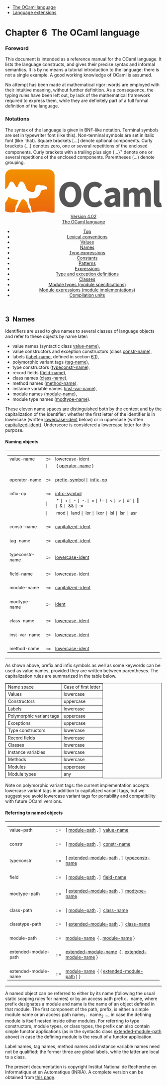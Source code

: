 <!-- ((! set title Manual !)) ((! set documentation !)) ((! set manual !)) ((! set nobreadcrumb !)) -->
<div class="manual content"><ul class="part_menu"><li class="active"><a href="language.html">The OCaml language</a></li><li><a href="extn.html">Language extensions</a></li></ul>




<h1 class="chapter" id="sec59"><span>Chapter 6</span>&nbsp;&nbsp;The OCaml language</h1>
<p> <a id="c:refman"></a>

</p><h3 class="subsection" id="sec60">Foreword</h3>
<p>This document is intended as a reference manual for the OCaml
language. It lists the language constructs, and gives their precise
syntax and informal semantics. It is by no means a tutorial
introduction to the language: there is not a single example. A good
working knowledge of OCaml is assumed.</p><p>No attempt has been made at mathematical rigor: words are employed
with their intuitive meaning, without further definition. As a
consequence, the typing rules have been left out, by lack of the
mathematical framework required to express them, while they are
definitely part of a full formal definition of the language.</p><h3 class="subsection" id="sec61">Notations</h3>
<p>The syntax of the language is given in BNF-like notation. Terminal
symbols are set in typewriter font (<span class="c005"><span class="c007">like</span> <span class="c007">this</span></span>).
Non-terminal symbols are set in italic font (<span class="c014">like</span> &nbsp;<span class="c014">that</span>).
Square brackets […] denote optional components. Curly brackets
{…} denotes zero, one or several repetitions of the enclosed
components. Curly brackets with a trailing plus sign {…}<sup>+</sup>
denote one or several repetitions of the enclosed components.
Parentheses (…) denote grouping.</p><header><nav class="toc brand"><a class="brand" href="https://ocaml.org/"><img src="colour-logo-gray.svg" class="svg" alt="OCaml"></a></nav><nav class="toc"><div class="toc_version"><a href="/docs" id="version-select">Version 4.02</a></div><div class="toc_title"><a href="#">The OCaml language</a></div><ul><li class="top"><a href="#">Top</a></li>
<li><a href="lex.html#start-section">Lexical conventions</a>
</li><li><a href="values.html#start-section">Values</a>
</li><li><a href="names.html#start-section">Names</a>
</li><li><a href="types.html#start-section">Type expressions</a>
</li><li><a href="const.html#start-section">Constants</a>
</li><li><a href="patterns.html#start-section">Patterns</a>
</li><li><a href="expr.html#start-section">Expressions</a>
</li><li><a href="typedecl.html#start-section">Type and exception definitions</a>
</li><li><a href="classes.html#start-section">Classes</a>
</li><li><a href="modtypes.html#start-section">Module types (module specifications)</a>
</li><li><a href="modules.html#start-section">Module expressions (module implementations)</a>
</li><li><a href="compunit.html#start-section">Compilation units</a>
</li></ul></nav></header><a id="start-section"></a><section id="section">




<h2 class="section" id="sec88">3&nbsp;&nbsp;Names</h2>
<p> <a id="s:names"></a>

</p><p>Identifiers are used to give names to several classes of language
objects and refer to these objects by name later:
</p><ul class="itemize"><li class="li-itemize">
value names (syntactic class <a class="syntax" href="#value-name"><span class="c014">value-name</span></a>),
</li><li class="li-itemize">value constructors and exception constructors (class <a class="syntax" href="#constr-name"><span class="c014">constr-name</span></a>),
</li><li class="li-itemize">labels (<a class="syntax" href="lex.html#label-name"><span class="c014">label-name</span></a>, defined in section&nbsp;<a href="lex.html#s%3Alabelname">6.1</a>),
</li><li class="li-itemize">polymorphic variant tags (<a class="syntax" href="#tag-name"><span class="c014">tag-name</span></a>),
</li><li class="li-itemize">type constructors (<a class="syntax" href="#typeconstr-name"><span class="c014">typeconstr-name</span></a>),
</li><li class="li-itemize">record fields (<a class="syntax" href="#field-name"><span class="c014">field-name</span></a>),
</li><li class="li-itemize">class names (<a class="syntax" href="#class-name"><span class="c014">class-name</span></a>),
</li><li class="li-itemize">method names (<a class="syntax" href="#method-name"><span class="c014">method-name</span></a>),
</li><li class="li-itemize">instance variable names (<a class="syntax" href="#inst-var-name"><span class="c014">inst-var-name</span></a>),
</li><li class="li-itemize">module names (<a class="syntax" href="#module-name"><span class="c014">module-name</span></a>),
</li><li class="li-itemize">module type names (<a class="syntax" href="#modtype-name"><span class="c014">modtype-name</span></a>).
</li></ul><p>
These eleven name spaces are distinguished both by the context and by the
capitalization of the identifier: whether the first letter of the
identifier is in lowercase (written <a class="syntax" href="lex.html#lowercase-ident"><span class="c014">lowercase-ident</span></a> below) or in
uppercase (written <a class="syntax" href="lex.html#capitalized-ident"><span class="c014">capitalized-ident</span></a>). Underscore is considered a
lowercase letter for this purpose.</p><p><a id="hevea_manual.kwd0"></a>
<a id="hevea_manual.kwd1"></a></p><h4 class="subsubsection" id="sec89">Naming objects</h4>
<table class="display dcenter"><tbody><tr class="c026"><td class="dcell"><table class="c002 cellpading0"><tbody><tr><td class="c025">
<a class="syntax" id="value-name"><span class="c014">value-name</span></a></td><td class="c022">::=</td><td class="c024">
<a class="syntax" href="lex.html#lowercase-ident"><span class="c014">lowercase-ident</span></a>
&nbsp;</td></tr>
<tr><td class="c025">&nbsp;</td><td class="c022">∣</td><td class="c024">&nbsp;<span class="c008">(</span>&nbsp;<a class="syntax" href="#operator-name"><span class="c014">operator-name</span></a>&nbsp;<span class="c008">)</span>
&nbsp;</td></tr>
<tr><td class="c025">&nbsp;</td></tr>
<tr><td class="c025">
<a class="syntax" id="operator-name"><span class="c014">operator-name</span></a></td><td class="c022">::=</td><td class="c024">
<a class="syntax" href="lex.html#prefix-symbol"><span class="c014">prefix-symbol</span></a>&nbsp;∣&nbsp;&nbsp;<a class="syntax" href="#infix-op"><span class="c014">infix-op</span></a>
&nbsp;</td></tr>
<tr><td class="c025">&nbsp;</td></tr>
<tr><td class="c025">
<a class="syntax" id="infix-op"><span class="c014">infix-op</span></a></td><td class="c022">::=</td><td class="c024">
<a class="syntax" href="lex.html#infix-symbol"><span class="c014">infix-symbol</span></a>
&nbsp;</td></tr>
<tr><td class="c025">&nbsp;</td><td class="c022">∣</td><td class="c024">&nbsp;<span class="c008">*</span>&nbsp;∣&nbsp;&nbsp;<span class="c008">+</span>&nbsp;∣&nbsp;&nbsp;<span class="c008">-</span>&nbsp;∣&nbsp;&nbsp;<span class="c008">-.</span>&nbsp;∣&nbsp;&nbsp;<span class="c008">=</span>&nbsp;∣&nbsp;&nbsp;<span class="c008">!=</span>&nbsp;∣&nbsp;&nbsp;<span class="c008">&lt;</span>&nbsp;∣&nbsp;&nbsp;<span class="c008">&gt;</span>&nbsp;∣&nbsp;&nbsp;<span class="c008">or</span>&nbsp;∣&nbsp;&nbsp;<span class="c008">||</span>
∣&nbsp;&nbsp;<span class="c008">&amp;</span>&nbsp;∣&nbsp;&nbsp;<span class="c008">&amp;&amp;</span>&nbsp;∣&nbsp;&nbsp;<span class="c008">:=</span>
&nbsp;</td></tr>
<tr><td class="c025">&nbsp;</td><td class="c022">∣</td><td class="c024">&nbsp;<span class="c008">mod</span>&nbsp;∣&nbsp;&nbsp;<span class="c008">land</span>&nbsp;∣&nbsp;&nbsp;<span class="c008">lor</span>&nbsp;∣&nbsp;&nbsp;<span class="c008">lxor</span>&nbsp;∣&nbsp;&nbsp;<span class="c008">lsl</span>&nbsp;∣&nbsp;&nbsp;<span class="c008">lsr</span>&nbsp;∣&nbsp;&nbsp;<span class="c008">asr</span>
&nbsp;</td></tr>
<tr><td class="c025">&nbsp;</td></tr>
<tr><td class="c025">
<a class="syntax" id="constr-name"><span class="c014">constr-name</span></a></td><td class="c022">::=</td><td class="c024">
<a class="syntax" href="lex.html#capitalized-ident"><span class="c014">capitalized-ident</span></a>
&nbsp;</td></tr>
<tr><td class="c025">&nbsp;</td></tr>
<tr><td class="c025">
<a class="syntax" id="tag-name"><span class="c014">tag-name</span></a></td><td class="c022">::=</td><td class="c024">
<a class="syntax" href="lex.html#capitalized-ident"><span class="c014">capitalized-ident</span></a>
&nbsp;</td></tr>
<tr><td class="c025">&nbsp;</td></tr>
<tr><td class="c025">
<a class="syntax" id="typeconstr-name"><span class="c014">typeconstr-name</span></a></td><td class="c022">::=</td><td class="c024">
<a class="syntax" href="lex.html#lowercase-ident"><span class="c014">lowercase-ident</span></a>
&nbsp;</td></tr>
<tr><td class="c025">&nbsp;</td></tr>
<tr><td class="c025">
<a class="syntax" id="field-name"><span class="c014">field-name</span></a></td><td class="c022">::=</td><td class="c024">
<a class="syntax" href="lex.html#lowercase-ident"><span class="c014">lowercase-ident</span></a>
&nbsp;</td></tr>
<tr><td class="c025">&nbsp;</td></tr>
<tr><td class="c025">
<a class="syntax" id="module-name"><span class="c014">module-name</span></a></td><td class="c022">::=</td><td class="c024">
<a class="syntax" href="lex.html#capitalized-ident"><span class="c014">capitalized-ident</span></a>
&nbsp;</td></tr>
<tr><td class="c025">&nbsp;</td></tr>
<tr><td class="c025">
<a class="syntax" id="modtype-name"><span class="c014">modtype-name</span></a></td><td class="c022">::=</td><td class="c024">
<a class="syntax" href="lex.html#ident"><span class="c014">ident</span></a>
&nbsp;</td></tr>
<tr><td class="c025">&nbsp;</td></tr>
<tr><td class="c025">
<a class="syntax" id="class-name"><span class="c014">class-name</span></a></td><td class="c022">::=</td><td class="c024">
<a class="syntax" href="lex.html#lowercase-ident"><span class="c014">lowercase-ident</span></a>
&nbsp;</td></tr>
<tr><td class="c025">&nbsp;</td></tr>
<tr><td class="c025">
<a class="syntax" id="inst-var-name"><span class="c014">inst-var-name</span></a></td><td class="c022">::=</td><td class="c024">
<a class="syntax" href="lex.html#lowercase-ident"><span class="c014">lowercase-ident</span></a>
&nbsp;</td></tr>
<tr><td class="c025">&nbsp;</td></tr>
<tr><td class="c025">
<a class="syntax" id="method-name"><span class="c014">method-name</span></a></td><td class="c022">::=</td><td class="c024">
<a class="syntax" href="lex.html#lowercase-ident"><span class="c014">lowercase-ident</span></a>
</td></tr>
</tbody></table></td></tr>
</tbody></table><p>
As shown above, prefix and infix symbols as well as some keywords can
be used as value names, provided they are written between parentheses.
The capitalization rules are summarized in the table below.</p><div class="center"><table class="c001 cellpadding1" border="1"><tbody><tr><td class="c021"><span class="c019">Name space</span></td><td class="c021"><span class="c019">Case of first letter</span> </td></tr>
<tr><td class="c023">
Values</td><td class="c023">lowercase </td></tr>
<tr><td class="c023">Constructors</td><td class="c023">uppercase </td></tr>
<tr><td class="c023">Labels</td><td class="c023">lowercase </td></tr>
<tr><td class="c023">Polymorphic variant tags</td><td class="c023">uppercase </td></tr>
<tr><td class="c023">Exceptions</td><td class="c023">uppercase </td></tr>
<tr><td class="c023">Type constructors</td><td class="c023">lowercase </td></tr>
<tr><td class="c023">Record fields</td><td class="c023">lowercase </td></tr>
<tr><td class="c023">Classes</td><td class="c023">lowercase </td></tr>
<tr><td class="c023">Instance variables</td><td class="c023">lowercase </td></tr>
<tr><td class="c023">Methods</td><td class="c023">lowercase </td></tr>
<tr><td class="c023">Modules</td><td class="c023">uppercase </td></tr>
<tr><td class="c023">Module types</td><td class="c023">any </td></tr>
</tbody></table></div><p><span class="c013">Note on polymorphic variant tags:</span> the current implementation accepts
lowercase variant tags in addition to capitalized variant tags, but we
suggest you avoid lowercase variant tags for portability and
compatibility with future OCaml versions.</p><h4 class="subsubsection" id="sec90">Referring to named objects</h4>
<table class="display dcenter"><tbody><tr class="c026"><td class="dcell"><table class="c002 cellpading0"><tbody><tr><td class="c025">
<a class="syntax" id="value-path"><span class="c014">value-path</span></a></td><td class="c022">::=</td><td class="c024">
[&nbsp;<a class="syntax" href="#module-path"><span class="c014">module-path</span></a>&nbsp;<span class="c008">.</span>&nbsp;]&nbsp;&nbsp;<a class="syntax" href="#value-name"><span class="c014">value-name</span></a>
&nbsp;</td></tr>
<tr><td class="c025">&nbsp;</td></tr>
<tr><td class="c025">
<a class="syntax" id="constr"><span class="c014">constr</span></a></td><td class="c022">::=</td><td class="c024">
[&nbsp;<a class="syntax" href="#module-path"><span class="c014">module-path</span></a>&nbsp;<span class="c008">.</span>&nbsp;]&nbsp;&nbsp;<a class="syntax" href="#constr-name"><span class="c014">constr-name</span></a>
&nbsp;</td></tr>
<tr><td class="c025">&nbsp;</td></tr>
<tr><td class="c025">
<a class="syntax" id="typeconstr"><span class="c014">typeconstr</span></a></td><td class="c022">::=</td><td class="c024">
[&nbsp;<a class="syntax" href="#extended-module-path"><span class="c014">extended-module-path</span></a>&nbsp;<span class="c008">.</span>&nbsp;]&nbsp;&nbsp;<a class="syntax" href="#typeconstr-name"><span class="c014">typeconstr-name</span></a>
&nbsp;</td></tr>
<tr><td class="c025">&nbsp;</td></tr>
<tr><td class="c025">
<a class="syntax" id="field"><span class="c014">field</span></a></td><td class="c022">::=</td><td class="c024">
[&nbsp;<a class="syntax" href="#module-path"><span class="c014">module-path</span></a>&nbsp;<span class="c008">.</span>&nbsp;]&nbsp;&nbsp;<a class="syntax" href="#field-name"><span class="c014">field-name</span></a>
&nbsp;</td></tr>
<tr><td class="c025">&nbsp;</td></tr>
<tr><td class="c025">
<a class="syntax" id="modtype-path"><span class="c014">modtype-path</span></a></td><td class="c022">::=</td><td class="c024">
[&nbsp;<a class="syntax" href="#extended-module-path"><span class="c014">extended-module-path</span></a>&nbsp;<span class="c008">.</span>&nbsp;]&nbsp;&nbsp;<a class="syntax" href="#modtype-name"><span class="c014">modtype-name</span></a>
&nbsp;</td></tr>
<tr><td class="c025">&nbsp;</td></tr>
<tr><td class="c025">
<a class="syntax" id="class-path"><span class="c014">class-path</span></a></td><td class="c022">::=</td><td class="c024">
[&nbsp;<a class="syntax" href="#module-path"><span class="c014">module-path</span></a>&nbsp;<span class="c008">.</span>&nbsp;]&nbsp;&nbsp;<a class="syntax" href="#class-name"><span class="c014">class-name</span></a>
&nbsp;</td></tr>
<tr><td class="c025">&nbsp;</td></tr>
<tr><td class="c025">
<a class="syntax" id="classtype-path"><span class="c014">classtype-path</span></a></td><td class="c022">::=</td><td class="c024">
[&nbsp;<a class="syntax" href="#extended-module-path"><span class="c014">extended-module-path</span></a>&nbsp;<span class="c008">.</span>&nbsp;]&nbsp;&nbsp;<a class="syntax" href="#class-name"><span class="c014">class-name</span></a>
&nbsp;</td></tr>
<tr><td class="c025">&nbsp;</td></tr>
<tr><td class="c025">
<a class="syntax" id="module-path"><span class="c014">module-path</span></a></td><td class="c022">::=</td><td class="c024">
<a class="syntax" href="#module-name"><span class="c014">module-name</span></a>&nbsp;&nbsp;{&nbsp;<span class="c008">.</span>&nbsp;<a class="syntax" href="#module-name"><span class="c014">module-name</span></a>&nbsp;}
&nbsp;</td></tr>
<tr><td class="c025">&nbsp;</td></tr>
<tr><td class="c025">
<a class="syntax" id="extended-module-path"><span class="c014">extended-module-path</span></a></td><td class="c022">::=</td><td class="c024">
<a class="syntax" href="#extended-module-name"><span class="c014">extended-module-name</span></a>&nbsp;&nbsp;{&nbsp;<span class="c008">.</span>&nbsp;<a class="syntax" href="#extended-module-name"><span class="c014">extended-module-name</span></a>&nbsp;}
&nbsp;</td></tr>
<tr><td class="c025">&nbsp;</td></tr>
<tr><td class="c025">
<a class="syntax" id="extended-module-name"><span class="c014">extended-module-name</span></a></td><td class="c022">::=</td><td class="c024">
<a class="syntax" href="#module-name"><span class="c014">module-name</span></a>&nbsp;&nbsp;{&nbsp;<span class="c008">(</span>&nbsp;<a class="syntax" href="#extended-module-path"><span class="c014">extended-module-path</span></a>&nbsp;<span class="c008">)</span>&nbsp;}
</td></tr>
</tbody></table></td></tr>
</tbody></table><p>A named object can be referred to either by its name (following the
usual static scoping rules for names) or by an access path <span class="c014">prefix</span> <span class="c008">.</span> &nbsp;<span class="c014">name</span>,
where <span class="c014">prefix</span> designates a module and <span class="c014">name</span> is the name of an object
defined in that module. The first component of the path, <span class="c014">prefix</span>, is
either a simple module name or an access path <span class="c014">name</span><sub>1</sub> <span class="c008">.</span> &nbsp;<span class="c014">name</span><sub>2</sub> …,
in case the defining module is itself nested inside other modules.
For referring to type constructors, module types, or class types,
the <span class="c014">prefix</span> can
also contain simple functor applications (as in the syntactic class
<a class="syntax" href="#extended-module-path"><span class="c014">extended-module-path</span></a> above) in case the defining module is the
result of a functor application.</p><p>Label names, tag names, method names and instance variable names need
not be qualified: the former three are global labels, while the latter
are local to a class.

</p>






</section><div class="copyright">The present documentation is copyright Institut National de Recherche en Informatique et en Automatique (INRIA). A complete version can be obtained from <a href="http://caml.inria.fr/pub/docs/manual-ocaml/">this page</a>.</div></div>